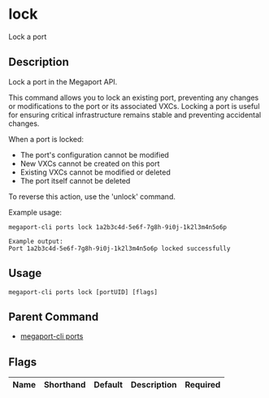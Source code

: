 # lock

Lock a port

## Description

Lock a port in the Megaport API.

This command allows you to lock an existing port, preventing any changes or
modifications to the port or its associated VXCs. Locking a port is useful for
ensuring critical infrastructure remains stable and preventing accidental changes.

When a port is locked:
- The port's configuration cannot be modified
- New VXCs cannot be created on this port
- Existing VXCs cannot be modified or deleted
- The port itself cannot be deleted

To reverse this action, use the 'unlock' command.

Example usage:

```
megaport-cli ports lock 1a2b3c4d-5e6f-7g8h-9i0j-1k2l3m4n5o6p

Example output:
Port 1a2b3c4d-5e6f-7g8h-9i0j-1k2l3m4n5o6p locked successfully

```


## Usage

```
megaport-cli ports lock [portUID] [flags]
```



## Parent Command

* [megaport-cli ports](megaport-cli_ports.md)




## Flags

| Name | Shorthand | Default | Description | Required |
|------|-----------|---------|-------------|----------|




